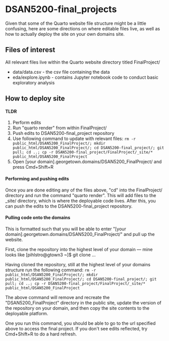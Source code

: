 # DSAN5200-final_projects

Given that some of the Quarto website file structure might be a little confusing, here are some directions on where editable files live, as well as how to actually deploy the site on your own domains site.

## Files of interest

All relevant files live within the Quarto website directory titled FinalProject/

* data/data.csv - the csv file containing the data
* eda/explore.ipynb - contains Jupyter notebook code to conduct basic exploratory analysis

## How to deploy site

#### TLDR

1. Perform edits
2. Run "quarto render" from within FinalProject/
3. Push edits to DSAN5200-final_project repository
4. Use following command to update with relevant files: ```rm -r public_html/DSAN5200_FinalProject/; mkdir public_html/DSAN5200_FinalProject/; cd DSAN5200-final_project/; git pull; cd ..; cp -r DSAN5200-final_project/FinalProject/_site/* public_html/DSAN5200_FinalProject```
5. Open [your domain].georgetown.domains/DSAN5200_FinalProject/ and press Cmd+Shift+R

#### Performing and pushing edits

Once you are done editing any of the files above, "cd" into the FinalProject/ directory and run the command "quarto render". This will add files to the _site/ directory, which is where the deployable code lives. After this, you can push the edits to the DSAN5200-final_project repository.

#### Pulling code onto the domains

This is formatted such that you will be able to enter "[your domain].georgetown.domains/DSAN5200_FinalProject/" and pull up the website.

First, clone the repository into the highest level of your domain — mine looks like [pihlstro@gtown3 ~]$ git clone ...

Having cloned the repository, still at the highest level of your domains structure run the following command: ```rm -r public_html/DSAN5200_FinalProject/; mkdir public_html/DSAN5200_FinalProject/; cd DSAN5200-final_project/; git pull; cd ..; cp -r DSAN5200-final_project/FinalProject/_site/* public_html/DSAN5200_FinalProject```

The above command will remove and recreate the "DSAN5200_FinalProject" directory in the public site, update the version of the repository on your domain, and then copy the site contents to the deployable platform.

One you run this command, you should be able to go to the url specified above to access the final project. If you don't see edits reflected, try Cmd+Shift+R to do a hard refresh.

